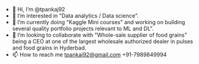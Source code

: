 - 👋 Hi, I’m @tpankaj92
- 👀 I’m interested in "Data analytics / Data science". 
- 🌱 I’m currently doing "Kaggle Mini courses" and working on building several quality portfolio projects relevant to ML and DL".
- 💞️ I’m looking to collaborate with "Whole-sale supplier of food grains" being a CEO at one of the largest wholesale authorized dealer in pulses and food grains in Hyderbad.
- 📫 How to reach me tpankaj92@gmail.com   +91-7989849994

<!---
tpankaj92/tpankaj92 is a ✨ special ✨ repository because its `README.md` (this file) appears on your GitHub profile.
You can click the Preview link to take a look at your changes.
--->
